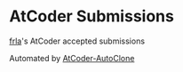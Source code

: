# AtCoder Submissions
[frla](https://atcoder.jp/users/frla)'s AtCoder accepted submissions

Automated by [AtCoder-AutoClone](https://github.com/kuriyan1204/AtCoder-AutoClone)
